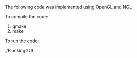 The following code was implemented using OpenGL and NGL 

To compile the code:

1. qmake 
2. make 

To run the code:

./FlockingGUI
 


